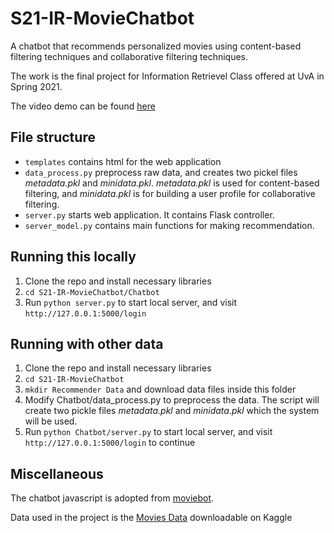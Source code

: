 # S21-IR-MovieChatbot

A chatbot that recommends personalized movies using content-based filtering techniques and collaborative filtering techniques. 

The work is the final project for Information Retrievel Class offered at UvA in Spring 2021. 

The video demo can be found [here](https://youtu.be/QfIViV7Gfxw)

## File structure
- `templates` contains html for the web application
- `data_process.py` preprocess raw data, and creates two pickel files *metadata.pkl* and *minidata.pkl*. *metadata.pkl* is used for content-based filtering, and *minidata.pkl* is for building a user profile for collaborative filtering. 
- `server.py` starts web application. It contains Flask controller.
- `server_model.py` contains main functions for making recommendation.  

## Running this locally 
1. Clone the repo and install necessary libraries
2. ```cd S21-IR-MovieChatbot/Chatbot```
3. Run ```python server.py``` to start local server, and visit  ```http://127.0.0.1:5000/login```

## Running with other data
1. Clone the repo and install necessary libraries
2. ```cd S21-IR-MovieChatbot```
3. ```mkdir Recommender Data``` and download data files inside this folder
4. Modify Chatbot/data_process.py to preprocess the data. The script will create two pickle files *metadata.pkl* and *minidata.pkl* which the system will be used. 
6. Run ```python Chatbot/server.py``` to start local server, and visit  ```http://127.0.0.1:5000/login``` to continue

## Miscellaneous
The chatbot javascript is adopted from [moviebot](https://github.com/steven-tey/moviebot).

Data used in the project is the [Movies Data](https://www.kaggle.com/rounakbanik/the-movies-dataset) downloadable on Kaggle

